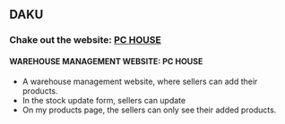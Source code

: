 ## DAKU
### Chake out the website: [PC HOUSE](https://pc-house-ef7fb.web.app/)

#### WAREHOUSE MANAGEMENT WEBSITE: PC HOUSE
* A warehouse management website, where sellers can add their products.
* In the stock update form, sellers can update
* On my products page, the sellers can only see their added products.




